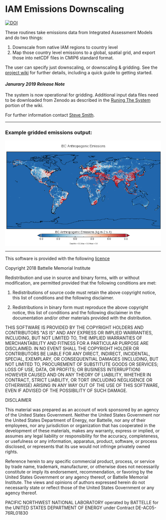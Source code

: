 # IAM Emissions Downscaling

[![DOI](https://zenodo.org/badge/81960517.svg)](https://zenodo.org/badge/latestdoi/81960517)

These routines take emissions data from Integrated Assessment Models and do two things:

1. Downscale from native IAM regions to country level
2. Map those country level emissions to a global, spatial grid, and export those into netCDF files in CMIP6 standard format.

The user can specify just downscaling, or downscaling & gridding. See the [project wiki](https://github.com/iiasa/emissions_downscaling/wiki) for further details, including a quick guide to getting started.

#### *Janurary 2019 Release Note*
The system is now operational for gridding. Additional input data files need to be downloaded from Zenodo as described in the [Runing The System](https://github.com/iiasa/emissions_downscaling/wiki/Running-the-system) portion of the wiki.

For further information contact [Steve Smith](https://www.pnnl.gov/contacts/staffinfo.asp?uid=4437DB8911651043BBCB149C0C52AE28).

---
### Example gridded emissions output:

![BC emissions example](/documentation/img/BC-anthro_emissions.png)

---

This software is provided with the following [licence](https://github.com/iiasa/emissions_downscaling/blob/master/LICENSE.txt)

Copyright 2018 Battelle Memorial Institute

Redistribution and use in source and binary forms, with or without modification, are permitted provided that the following conditions are met:

1. Redistributions of source code must retain the above copyright notice, this list of conditions and the following disclaimer.

2. Redistributions in binary form must reproduce the above copyright notice, this list of conditions and the following disclaimer in the documentation and/or other materials provided with the distribution.

THIS SOFTWARE IS PROVIDED BY THE COPYRIGHT HOLDERS AND CONTRIBUTORS "AS IS" AND ANY EXPRESS OR IMPLIED WARRANTIES, INCLUDING, BUT NOT LIMITED TO, THE IMPLIED WARRANTIES OF MERCHANTABILITY AND FITNESS FOR A PARTICULAR PURPOSE ARE DISCLAIMED. IN NO EVENT SHALL THE COPYRIGHT HOLDER OR CONTRIBUTORS BE LIABLE FOR ANY DIRECT, INDIRECT, INCIDENTAL, SPECIAL, EXEMPLARY, OR CONSEQUENTIAL DAMAGES (INCLUDING, BUT NOT LIMITED TO, PROCUREMENT OF SUBSTITUTE GOODS OR SERVICES; LOSS OF USE, DATA, OR PROFITS; OR BUSINESS INTERRUPTION) HOWEVER CAUSED AND ON ANY THEORY OF LIABILITY, WHETHER IN CONTRACT, STRICT LIABILITY, OR TORT (INCLUDING NEGLIGENCE OR OTHERWISE) ARISING IN ANY WAY OUT OF THE USE OF THIS SOFTWARE, EVEN IF ADVISED OF THE POSSIBILITY OF SUCH DAMAGE.


DISCLAIMER

This material was prepared as an account of work sponsored by an agency of the United States Government.  Neither the United States Government nor the United States Department of Energy, nor Battelle, nor any of their employees, nor any jurisdiction or organization that has cooperated in the development of these materials, makes any warranty, express or implied, or assumes any legal liability or responsibility for the accuracy, completeness, or usefulness or any information, apparatus, product, software, or process disclosed, or represents that its use would not infringe privately owned rights.

Reference herein to any specific commercial product, process, or service by trade name, trademark, manufacturer, or otherwise does not necessarily constitute or imply its endorsement, recommendation, or favoring by the United States Government or any agency thereof, or Battelle Memorial Institute. The views and opinions of authors expressed herein do not necessarily state or reflect those of the United States Government or any agency thereof.

PACIFIC NORTHWEST NATIONAL LABORATORY
operated by
BATTELLE
for the
UNITED STATES DEPARTMENT OF ENERGY
under Contract DE-AC05-76RL01830
